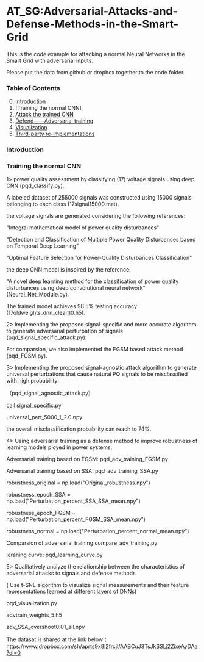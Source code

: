 # AT_SG:Adversarial-Attacks-and-Defense-Methods-in-the-Smart-Grid
This is the code example for attacking a normal Neural Networks in the Smart Grid with adversarial inputs. 

Please put the data from github or dropbox together to the code folder.

### Table of Contents
0. [Introduction](#introduction)
0. [Training the normal CNN]
0. [Attack the trained CNN](#Attack-the-trianed-CNN)
0. [Defend——Adversarial training](#Defend-Adversarial-training)
0. [Visualization](#Visualization)
0. [Third-party re-implementations](#third-party-re-implementations)


### Introduction

### Training the normal CNN

1> power quality assessment by classifying (17) voltage signals using deep CNN (pqd_classify.py).

A labeled dataset of 255000 signals was constructed using 15000 signals belonging to each class (17signal15000.mat).

the voltage signals are generated considering the following references:

"Integral mathematical model of power quality disturbances"

"Detection and Classification of Multiple Power Quality Disturbances based on Temporal Deep Learning"

"Optimal Feature Selection for Power-Quality Disturbances Classification"

the deep CNN model is inspired by the reference:

"A novel deep learning method for the classification of power quality disturbances using deep convolutional neural network" (Neural_Net_Module.py).

The trained model achieves 98.5% testing accuracy (17oldweights_dnn_clean10.h5).

2> Implementing the proposed signal-specific and more accurate algorithm to generate adversarial perturbation of signals (pqd_signal_specific_attack.py):

For comparsion, we also implemented the FGSM based attack method (pqd_FGSM.py).


3> Implementing the proposed signal-agnostic attack algorithm to generate universal perturbations that cause natural PQ signals to be misclassified with high probability:

（pqd_signal_agnostic_attack.py）

call signal_specific.py

universal_pert_5000_1_2.0.npy

the overall misclassification probability can reach to 74%.


4> Using adversarial training as a defense method to improve robustness of learning models ployed in power systems:

Adversarial training based on FGSM: pqd_adv_training_FGSM.py

Adversarial training based on SSA: pqd_adv_training_SSA.py

robustness_original = np.load("Original_robustness.npy")

robustness_epoch_SSA = np.load("Perturbation_percent_SSA_SSA_mean.npy")

robustness_epoch_FGSM = np.load("Perturbation_percent_FGSM_SSA_mean.npy")

robustness_normal = np.load("Perturbation_percent_normal_mean.npy")

Comparsion of adversarial training:compare_adv_training.py

leraning curve: pqd_learning_curve.py





5> Qualitatively analyze the relationship between the characteristics of adversarial attacks to signals and defense methods 

( Use t-SNE algorithm  to visualize signal measurements and their feature representations learned at different layers of DNNs)

pqd_visualization.py

advtrain_weights_5.h5

adv_SSA_overshoot0.01_all.npy



The datasat is shared at the link below：
https://www.dropbox.com/sh/aprts9x8l2frcjl/AABCuJ3TsJkSSLj2ZixeAyDAa?dl=0


